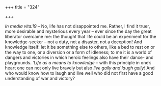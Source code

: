 +++
title = "324"

+++

*In media vita.19* – No, life has not disappointed me. Rather, I find it truer, more desirable and mysterious every year – ever since the day the great liberator overcame me: the thought that life could be an experiment for the knowledge-seeker – not a duty, not a disaster, not a deception\! And knowledge itself: let it be something else to others, like a bed to rest on or the way to one, or a diversion or a form of idleness; to me it is a world of dangers and victories in which heroic feelings also have their dance- and playgrounds. ‘*Life as a means to knowledge* – with this principle in one’s heart one can not only live bravely but also *live gaily and laugh gaily\!* And who would know how to laugh and live well who did not first have a good understanding of war and victory?


